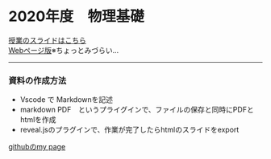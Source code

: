 # 2020年度　物理基礎

[授業のスライドはこちら](https://phys-ken.github.io/2020buturikiso_slides/export/#/)  
[Webページ版](https://phys-ken.github.io/2020buturikiso_slides/2020_wave.html)※ちょっとみづらい...


---

### 資料の作成方法
* Vscode で Markdownを記述
* markdown PDF　というプライグインで、ファイルの保存と同時にPDFとhtmlを作成
* reveal.jsのプラグインで、作業が完了したらhtmlのスライドをexport

[githubのmy page](https://github.com/phys-ken/2020buturikiso_slides)